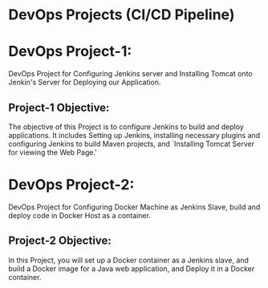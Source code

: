 # DevOps Projects (CI/CD Pipeline)
# DevOps Project-1: 
DevOps Project for Configuring Jenkins server and Installing Tomcat onto Jenkin's Server for Deploying our
Application.
## Project-1 Objective: 
The objective of this Project is to configure Jenkins to build and deploy applications. It includes Setting up Jenkins, installing necessary plugins
and configuring Jenkins to build Maven projects, and `Installing Tomcat Server for
viewing the Web Page.'

# DevOps Project-2: 
DevOps Project for Configuring Docker Machine as Jenkins Slave, build and deploy code in Docker Host as a
container.
## Project-2 Objective: 
In this Project, you will set up a Docker container as a Jenkins slave, and build a Docker image for a Java web application, and Deploy it in a Docker
container.
